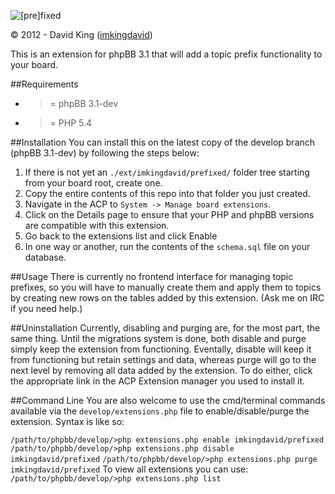 ![[pre]fixed](http://www.thedavidking.com/mods/prefixed/prefixed_logo_small.png "[pre]fixed")

© 2012 - David King ([imkingdavid](http://www.thedavidking.com))

This is an extension for phpBB 3.1 that will add a topic prefix functionality to your board.

##Requirements
- >= phpBB 3.1-dev
- >= PHP 5.4

##Installation
You can install this on the latest copy of the develop branch (phpBB 3.1-dev) by following the steps below:

1. If there is not yet an `./ext/imkingdavid/prefixed/` folder tree starting from your board root, create one.
2. Copy the entire contents of this repo into that folder you just created.
3. Navigate in the ACP to `System -> Manage board extensions`.
4. Click on the Details page to ensure that your PHP and phpBB versions are compatible with this extension.
5. Go back to the extensions list and click Enable
6. In one way or another, run the contents of the `schema.sql` file on your database.

##Usage
There is currently no frontend interface for managing topic prefixes, so you will have to manually create them and apply them to topics by creating new rows on the tables added by this extension. (Ask me on IRC if you need help.)

##Uninstallation
Currently, disabling and purging are, for the most part, the same thing. Until the migrations system is done, both disable and purge simply keep the extension from functioning. Eventally, disable will keep it from functioning but retain settings and data, whereas purge will go to the next level by removing all data added by the extension.
To do either, click the appropriate link in the ACP Extension manager you used to install it.

##Command Line
You are also welcome to use the cmd/terminal commands available via the `develop/extensions.php` file to enable/disable/purge the extension. Syntax is like so:

`/path/to/phpbb/develop/>php extensions.php enable imkingdavid/prefixed`
`/path/to/phpbb/develop/>php extensions.php disable imkingdavid/prefixed`
`/path/to/phpbb/develop/>php extensions.php purge imkingdavid/prefixed`
To view all extensions you can use:
`/path/to/phpbb/develop/>php extensions.php list`
